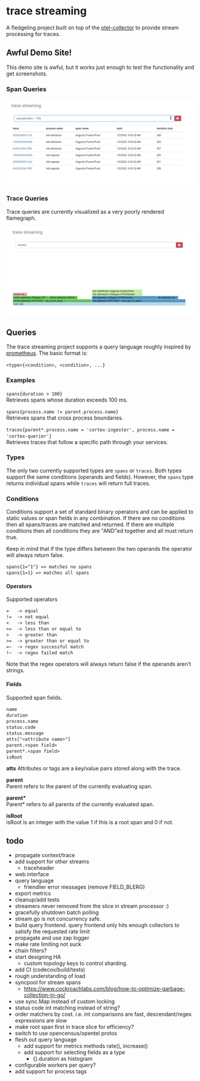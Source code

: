 # trace streaming

A fledgeling project built on top of the [otel-collector](https://github.com/open-telemetry/opentelemetry-collector) to provide stream processing for traces.

## Awful Demo Site!

This demo site is awful, but it works just enough to test the functionality and get screenshots.

### Span Queries

![span queries](./span-querying.png)

### Trace Queries

Trace queries are currently visualized as a very poorly rendered flamegraph.

![trace queries](./trace-querying.png)

## Queries

The trace streaming project supports a query language roughly inspired by [prometheus](https://prometheus.io/docs/prometheus/latest/querying/basics/).  The basic format is:

`<type>{<condition>, <condition>, ...}`

### Examples

`spans{duration > 100}`  
Retrieves spans whose duration exceeds 100 ms.

`spans{process.name != parent.process.name}`  
Retrieves spans that cross process boundaries.

`traces{parent*.process.name = 'cortex-ingester', process.name = 'cortex-querier'}`  
Retrieves traces that follow a specific path through your services.

### Types

The only two currently supported types are `spans` or `traces`.  Both types support the same conditions (operands and fields).  However, the `spans` type returns individual spans while `traces` will return full traces.

### Conditions

Conditions support a set of standard binary operators and can be applied to static values or span fields in any combination.  If there are no conditions then all spans/traces are matched and returned.  If there are multiple conditions then all conditions they are "AND"ed together and all must return true.

Keep in mind that if the type differs between the two operands the operator will always return false.
```
spans{1="1"} => matches no spans
spans{1=1} => matches all spans
```

#### Operators

Supported operators 
```
=   -> equal
!=  -> not equal
<   -> less than
<=  -> less than or equal to
>   -> greater than
>=  -> greater than or equal to
=~  -> regex successful match
!~  -> regex failed match
```

Note that the regex operators will always return false if the operands aren't strings.

#### Fields

Supported span fields.
```
name
duration
process.name
status.code
status.message
atts["<attribute name>"]
parent.<span field>
parent*.<span field>
isRoot
```

**atts**
Attributes or tags are a key/value pairs stored along with the trace.

**parent**  
Parent refers to the parent of the currently evaluating span.

**parent\***  
Parent* refers to all parents of the currently evaluated span.

**isRoot**  
isRoot is an integer with the value 1 if this is a root span and 0 if not.

## todo

- propagate context/trace
- add support for other streams
  - traceheader
- web interface
- query language
  - friendlier error messages (remove FIELD_BLERG)
- export metrics
- cleanup/add tests
- streamers never removed from the slice in stream processor :)
- gracefully shutdown batch polling
- stream.go is not concurrency safe.
- build query frontend.  query frontend only hits enough collectors to satisfy the requested rate limit
- propagate and use zap logger
- make rate limiting not suck
- chain filters?
- start designing HA
  - custom topology keys to control sharding.
- add CI (codecov/build/tests)
- rough understanding of load
- syncpool for stream spans
  - https://www.cockroachlabs.com/blog/how-to-optimize-garbage-collection-in-go/
- use sync.Map instead of custom locking
- status code int matching instead of string?
- order matchers by cost.  i.e. int comparisons are fast, descendant/regex expressions are slow
- make root span first in trace slice for efficiency?
- switch to use opencensus/opentel protos
- flesh out query language
    - add support for metrics methods rate(), increase()
    - add support for selecting fields as a type
      - {}.duration as histogram
- configurable workers per query?
- add support for process tags